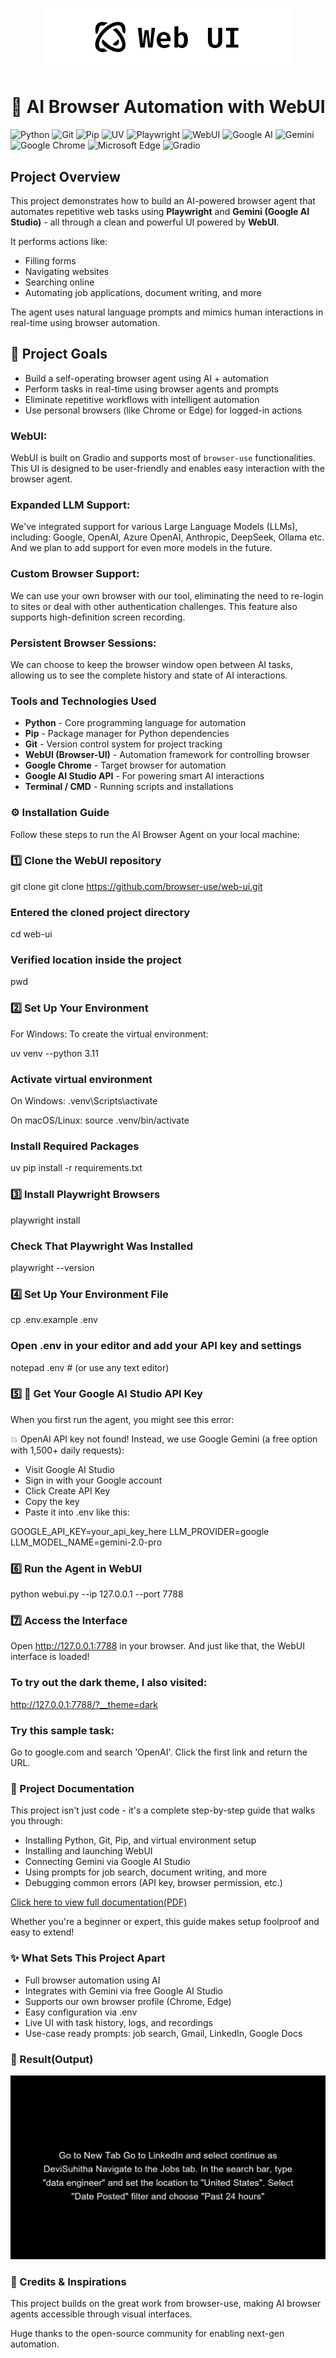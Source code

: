 
<p align="center">
  <img src="https://github.com/DeviSuhithaChundru/AI-browser-automation-with-webui/blob/main/web-ui.png" style="width:400px;" alt="Web UI Logo"/>
</p>


<h1 align="center"> <b> 🤖 AI Browser Automation with WebUI </b> </h1>

![Python](https://img.shields.io/badge/Python-3776AB?logo=python&logoColor=white&style=for-the-badge)
![Git](https://img.shields.io/badge/Git-F05032?logo=git&logoColor=white&style=for-the-badge)
![Pip](https://img.shields.io/badge/pip-3775A9?logo=python&logoColor=white&style=for-the-badge)
![UV](https://img.shields.io/badge/uv-3B3B3B?style=for-the-badge)
![Playwright](https://img.shields.io/badge/Playwright-2EAD33?logo=playwright&logoColor=white&style=for-the-badge)
![WebUI](https://img.shields.io/badge/WebUI-000000?style=for-the-badge)
![Google AI](https://img.shields.io/badge/Google%20AI-4285F4?logo=google&logoColor=white&style=for-the-badge)
![Gemini](https://img.shields.io/badge/Gemini-1A73E8?logo=google&logoColor=white&style=for-the-badge)
![Google Chrome](https://img.shields.io/badge/Google%20Chrome-4285F4?logo=googlechrome&logoColor=white&style=for-the-badge)
![Microsoft Edge](https://img.shields.io/badge/Microsoft%20Edge-0078D7?logo=microsoftedge&logoColor=white&style=for-the-badge)
![Gradio](https://img.shields.io/badge/Gradio-FF6B00?style=for-the-badge)

## Project Overview

This project demonstrates how to build an AI-powered browser agent that automates repetitive web tasks using **Playwright** and **Gemini (Google AI Studio)** - all through a clean and powerful UI powered by **WebUI**.

It performs actions like:
- Filling forms
- Navigating websites
- Searching online
- Automating job applications, document writing, and more

The agent uses natural language prompts and mimics human interactions in real-time using browser automation.

## 🎯 Project Goals

- Build a self-operating browser agent using AI + automation
- Perform tasks in real-time using browser agents and prompts
- Eliminate repetitive workflows with intelligent automation
- Use personal browsers (like Chrome or Edge) for logged-in actions

### WebUI:
WebUI is built on Gradio and supports most of `browser-use` functionalities. This UI is designed to be user-friendly and enables easy interaction with the browser agent.

### Expanded LLM Support:
We've integrated support for various Large Language Models (LLMs), including: Google, OpenAI, Azure OpenAI, Anthropic, DeepSeek, Ollama etc. And we plan to add support for even more models in the future.

### Custom Browser Support:
We can use your own browser with our tool, eliminating the need to re-login to sites or deal with other authentication challenges. This feature also supports high-definition screen recording.

### Persistent Browser Sessions:
We can choose to keep the browser window open between AI tasks, allowing us to see the complete history and state of AI interactions.

### Tools and Technologies Used

- **Python**                     -                  Core programming language for automation
- **Pip**                        -                 Package manager for Python dependencies
- **Git**                        -                   Version control system for project tracking
- **WebUI (Browser-UI)**	       -                    Automation framework for controlling browser
- **Google Chrome**	             -                     Target browser for automation
- **Google AI Studio API**	     -                   For powering smart AI interactions
- **Terminal / CMD**	           -                   Running scripts and installations

### ⚙️ Installation Guide

Follow these steps to run the AI Browser Agent on your local machine:

### 1️⃣ Clone the WebUI repository

git clone git clone https://github.com/browser-use/web-ui.git

### Entered the cloned project directory

cd web-ui

### Verified  location inside the project

pwd

### 2️⃣ Set Up Your Environment
For Windows: To create the virtual environment:

uv venv --python 3.11

### Activate virtual environment

On Windows:
.venv\Scripts\activate

On macOS/Linux:
source .venv/bin/activate

### Install Required Packages

uv pip install -r requirements.txt

### 3️⃣ Install Playwright Browsers

playwright install

### Check That Playwright Was Installed

playwright --version

### 4️⃣ Set Up Your Environment File

cp .env.example .env

### Open .env in your editor and add your API key and settings
notepad .env    # (or use any text editor)

### 5️⃣ 🔑 Get Your Google AI Studio API Key
When you first run the agent, you might see this error:

💥 OpenAI API key not found!
Instead, we use Google Gemini (a free option with 1,500+ daily requests):

- Visit Google AI Studio
- Sign in with your Google account
- Click Create API Key
- Copy the key
- Paste it into .env like this:

GOOGLE_API_KEY=your_api_key_here
LLM_PROVIDER=google
LLM_MODEL_NAME=gemini-2.0-pro

### 6️⃣ Run the Agent in WebUI

python webui.py --ip 127.0.0.1 --port 7788

### 7️⃣ Access the Interface
Open http://127.0.0.1:7788 in your browser.
And just like that, the WebUI interface is loaded!

### To try out the dark theme, I also visited:
http://127.0.0.1:7788/?__theme=dark


### Try this sample task:

Go to google.com and search 'OpenAI'. Click the first link and return the URL.

### 📘 Project Documentation
This project isn't just code - it's a complete step-by-step guide that walks you through:

- Installing Python, Git, Pip, and virtual environment setup
- Installing and launching WebUI
- Connecting Gemini via Google AI Studio
- Using prompts for job search, document writing, and more
- Debugging common errors (API key, browser permission, etc.)

[Click here to view full documentation(PDF)](https://github.com/DeviSuhithaChundru/AI-browser-automation-with-webui/blob/main/Documentation.pdf)

Whether you're a beginner or expert, this guide makes setup foolproof and easy to extend!

### ✨ What Sets This Project Apart
- Full browser automation using AI
- Integrates with Gemini via free Google AI Studio
-  Supports our own browser profile (Chrome, Edge)
- Easy configuration via .env
-  Live UI with task history, logs, and recordings
-   Use-case ready prompts: job search, Gmail, LinkedIn, Google Docs


### 🎥 Result(Output)

![Output Demo](Output.gif)


### 🙌 Credits & Inspirations
This project builds on the great work from browser-use, making AI browser agents accessible through visual interfaces.

Huge thanks to the open-source community for enabling next-gen automation.





